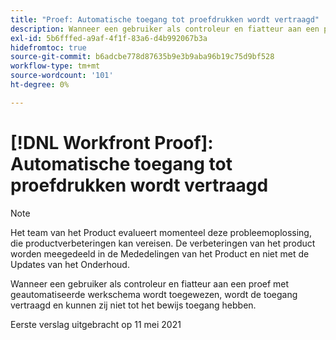 ```yaml
---
title: "Proef: Automatische toegang tot proefdrukken wordt vertraagd"
description: Wanneer een gebruiker als controleur en fiatteur aan een proef met geautomatiseerde werkschema wordt toegewezen, wordt de toegang vertraagd en kunnen zij niet tot het bewijs toegang hebben.
exl-id: 5b6fffed-a9af-4f1f-83a6-d4b992067b3a
hidefromtoc: true
source-git-commit: b6adcbe778d87635b9e3b9aba96b19c75d9bf528
workflow-type: tm+mt
source-wordcount: '101'
ht-degree: 0%

---
```


# [!DNL Workfront Proof]: Automatische toegang tot proefdrukken wordt vertraagd

<!--Converted to story-->

>[!NOTE]
>
>Het team van het Product evalueert momenteel deze probleemoplossing, die productverbeteringen kan vereisen. De verbeteringen van het product worden meegedeeld in de Mededelingen van het Product en niet met de Updates van het Onderhoud.

Wanneer een gebruiker als controleur en fiatteur aan een proef met geautomatiseerde werkschema wordt toegewezen, wordt de toegang vertraagd en kunnen zij niet tot het bewijs toegang hebben.

Eerste verslag uitgebracht op 11 mei 2021
